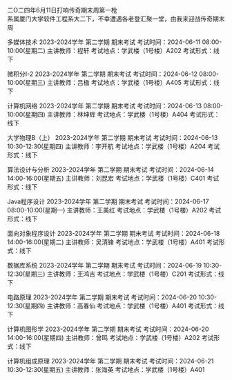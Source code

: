 二O二四年6月11日打响传奇期末周第一枪  
系属厦门大学软件工程系大二下，不幸遭遇各老登汇聚一堂，由我来迎战传奇期末周 

多媒体技术 2023-2024学年 第二学期 期末考试 
考试时间：2024-06-11 08:00-10:00(星期二)
主讲教师：程轩
考试地点：学武楼（1号楼）A202
考试形式：线下

微积分I-2 2023-2024学年 第二学期 期末考试 
考试时间：2024-06-12 08:00-10:00(星期三)
主讲教师：吕楹
考试地点：学武楼（1号楼）A405
考试形式：线下 

计算机网络 2023-2024学年 第二学期 期末考试 
考试时间：2024-06-13 08:00-10:00(星期四)
主讲教师：林坤辉
考试地点：学武楼（1号楼）A404
考试形式：线下
 
大学物理B（上） 2023-2024学年 第二学期 期末考试 
考试时间：2024-06-13 10:30-12:30(星期四)
主讲教师：李开航
考试地点：学武楼（1号楼）A204
考试形式：线下
 
算法设计与分析 2023-2024学年 第二学期 期末考试 
考试时间：2024-06-14 14:00-16:00(星期五)
主讲教师：刘昆宏
考试地点：学武楼（1号楼）C401
考试形式：线下
 
Java程序设计 2023-2024学年 第二学期 期末考试 
考试时间：2024-06-17 08:00-10:00(星期一)
主讲教师：王美红
考试地点：学武楼（1号楼）A202
考试形式：线下
 
面向对象程序设计 2023-2024学年 第二学期 期末考试 
考试时间：2024-06-18 14:00-16:00(星期二)
主讲教师：吴清锋
考试地点：学武楼（1号楼）A401
考试形式：线下
 
数据库系统 2023-2024学年 第二学期 期末考试 
考试时间：2024-06-19 10:30-12:30(星期三)
主讲教师：王鸿吉
考试地点：学武楼（1号楼）C201
考试形式：线下
 
电路原理 2023-2024学年 第二学期 期末考试 
考试时间：2024-06-20 10:30-12:30(星期四)
主讲教师：高春仙
考试地点：学武楼（1号楼）A401
考试形式：线下
 
计算机图形学 2023-2024学年 第二学期 期末考试 
考试时间：2024-06-20 14:00-16:00(星期四)
主讲教师：曾鸣
考试地点：学武楼（1号楼）A202
考试形式：线下
 
计算机组成原理 2023-2024学年 第二学期 期末考试 
考试时间：2024-06-21 10:30-12:30(星期五)
主讲教师：张海英
考试地点：学武楼（1号楼）A401
 
